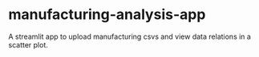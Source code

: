 # manufacturing-analysis-app
A streamlit app to upload manufacturing csvs and view data relations in a scatter plot.
